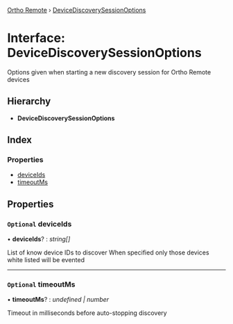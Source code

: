 [Ortho Remote](../README.md) › [DeviceDiscoverySessionOptions](devicediscoverysessionoptions.md)

# Interface: DeviceDiscoverySessionOptions

Options given when starting a new discovery session for Ortho Remote devices

## Hierarchy

* **DeviceDiscoverySessionOptions**

## Index

### Properties

* [deviceIds](devicediscoverysessionoptions.md#optional-deviceids)
* [timeoutMs](devicediscoverysessionoptions.md#optional-timeoutms)

## Properties

### `Optional` deviceIds

• **deviceIds**? : *string[]*

List of know device IDs to discover
When specified only those devices white listed will be evented

___

### `Optional` timeoutMs

• **timeoutMs**? : *undefined | number*

Timeout in milliseconds before auto-stopping discovery
